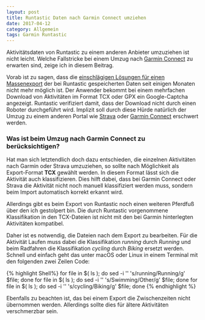 ```yaml
---
layout: post
title: Runtastic Daten nach Garmin Connect umziehen
date: 2017-04-12
category: Allgemein
tags: Garmin Runtastic 
---
```

Aktivitätsdaten von Runtastic zu einem anderen Anbieter umzuziehen ist nicht leicht. Welche Fallstricke
bei einem Umzug nach [Garmin Connect](http://connect.garmin.com) zu erwarten sind, zeige ich in diesem Beitrag.

<!--more-->

Vorab ist zu sagen, dass die 
[einschlägigen Lösungen für einen Massenexport](https://blog.dafb-o.de/massenexport-von-runtastic-aktivitaeten/) 
der bei Runtastic gespeicherten
Daten seit einigen Monaten nicht mehr möglich ist. Der Anwender bekommt bei einem mehrfachen Download von
Aktivitäten im Format TCX oder GPX ein Google-Captcha angezeigt. Runtastic verifiziert damit, dass der
Download nicht durch einen Roboter durchgeführt wird. Implizit soll durch diese Hürde natürlich der Umzug
zu einem anderen Portal wie [Strava](http://www.strava.com) oder [Garmin Connect](http://connect.garmin.com) 
erschwert werden.


### Was ist beim Umzug nach Garmin Connect zu berücksichtigen?
Hat man sich letztendlich doch dazu entschieden, die einzelnen Aktivitäten nach Garmin oder Strava 
umzuziehen, so sollte nach Möglichkeit als Export-Format **TCX** gewählt werden. In diesem Format lässt sich die
Aktivität auch klassifizieren. Dies hilft dabei, dass bei Garmin Connect oder Strava die Aktivität nicht
noch manuell klassifiziert werden muss, sondern beim Import automatisch korrekt erkannt wird.

Allerdings gibt es beim Export von Runtastic noch einen weiteren Pferdfuß über den ich gestolpert bin.
Die durch Runtastic vorgenommene Klassifikation in den TCX-Dateien ist nicht mit den bei Garmin 
hinterlegten Aktivitäten kompatibel.

Daher ist es notwendig, die Dateien nach dem Export zu bearbeiten. Für die Aktivität Laufen muss dabei die
Klassifikation _running_ durch _Running_ und beim Radfahren die Klassifikation _cycling_ durch _Biking_
ersetzt werden. Schnell und einfach geht das unter macOS oder Linux in einem Terminal mit den folgenden
zwei Zeilen Code:

{% highlight Shell%}
for file in $( ls ); do sed -i '' 's/running/Running/g' $file; done
for file in $( ls ); do sed -i '' 's/Swimming/Other/g' $file; done
for file in $( ls ); do sed -i '' 's/cycling/Biking/g' $file; done
{% endhighlight %}

Ebenfalls zu beachten ist, das bei einem Export die Zwischenzeiten nicht übernommen werden. Allerdings sollte
dies für ältere Aktivitäten verschmerzbar sein.